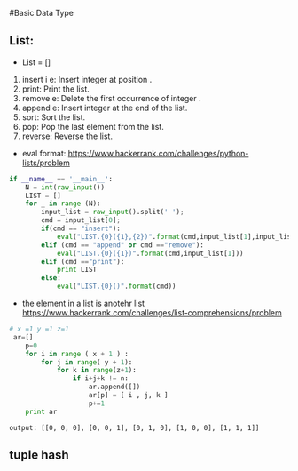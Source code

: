 #Basic Data Type
## List: 
+ List = []
1. insert i e: Insert integer  at position .
2. print: Print the list.
3. remove e: Delete the first occurrence of integer .
4. append e: Insert integer  at the end of the list.
5. sort: Sort the list.
6. pop: Pop the last element from the list.
7. reverse: Reverse the list.
+ eval format:
https://www.hackerrank.com/challenges/python-lists/problem

```python
if __name__ == '__main__':
    N = int(raw_input())
    LIST = []
    for _ in range (N):
        input_list = raw_input().split(' ');
        cmd = input_list[0];
        if(cmd == "insert"):
            eval("LIST.{0}({1},{2})".format(cmd,input_list[1],input_list[2]))
        elif (cmd == "append" or cmd =="remove"):
            eval("LIST.{0}({1})".format(cmd,input_list[1]))
        elif (cmd =="print"):
            print LIST
        else:
            eval("LIST.{0}()".format(cmd))
```
+ the element in a list is anotehr list
https://www.hackerrank.com/challenges/list-comprehensions/problem
```python
# x =1 y =1 z=1
 ar=[]
    p=0
    for i in range ( x + 1 ) :
        for j in range( y + 1):
            for k in range(z+1):
                if i+j+k != n:
                    ar.append([])
                    ar[p] = [ i , j, k ]
                    p+=1
    print ar
```
```output
output: [[0, 0, 0], [0, 0, 1], [0, 1, 0], [1, 0, 0], [1, 1, 1]] 
```
## tuple hash
